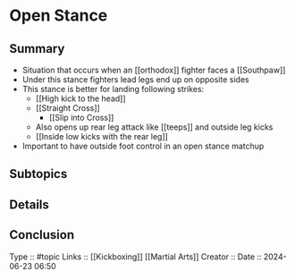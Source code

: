 # Open Stance

## Summary

- Situation that occurs when an [[orthodox]] fighter faces a [[Southpaw]] 
- Under this stance fighters lead legs end up on opposite sides
- This stance is better for landing following strikes:
	- [[High kick to the head]]
	- [[Straight Cross]]
		- [[Slip into Cross]]
	- Also opens up rear leg attack like [[teeps]] and outside leg kicks
	- [[Inside low kicks with the rear leg]]
- Important to have outside foot control in an open stance matchup

## Subtopics

## Details

## Conclusion


Type :: #topic
Links :: [[Kickboxing]] [[Martial Arts]] 
Creator ::
Date ::  2024-06-23 06:50